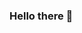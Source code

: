### Hello there 👋

<!--
**mrns20/mrns20** is a ✨ _special_ ✨ repository because its `README.md` (this file) appears on your GitHub profile.

